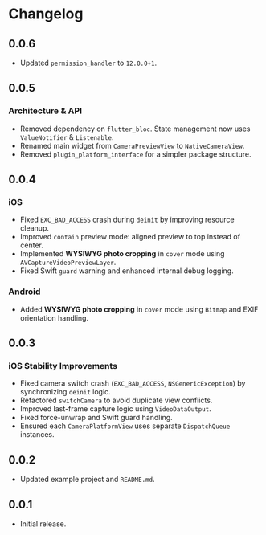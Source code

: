 # Changelog

## 0.0.6
- Updated `permission_handler` to `12.0.0+1`.

## 0.0.5
### Architecture & API
- Removed dependency on `flutter_bloc`. State management now uses `ValueNotifier` & `Listenable`.
- Renamed main widget from `CameraPreviewView` to `NativeCameraView`.
- Removed `plugin_platform_interface` for a simpler package structure.

## 0.0.4
### iOS
- Fixed `EXC_BAD_ACCESS` crash during `deinit` by improving resource cleanup.
- Improved `contain` preview mode: aligned preview to top instead of center.
- Implemented **WYSIWYG photo cropping** in `cover` mode using `AVCaptureVideoPreviewLayer`.
- Fixed Swift `guard` warning and enhanced internal debug logging.

### Android
- Added **WYSIWYG photo cropping** in `cover` mode using `Bitmap` and EXIF orientation handling.

## 0.0.3
### iOS Stability Improvements
- Fixed camera switch crash (`EXC_BAD_ACCESS`, `NSGenericException`) by synchronizing `deinit` logic.
- Refactored `switchCamera` to avoid duplicate view conflicts.
- Improved last-frame capture logic using `VideoDataOutput`.
- Fixed force-unwrap and Swift guard handling.
- Ensured each `CameraPlatformView` uses separate `DispatchQueue` instances.

## 0.0.2
- Updated example project and `README.md`.

## 0.0.1
- Initial release.
